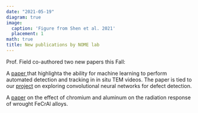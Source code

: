 ```yaml
---
date: "2021-05-19"
diagram: true
image:
  caption: 'Figure from Shen et al. 2021'
  placement: 1
math: true
title: New publications by NOME lab
---
```


Prof. Field co-authored two new papers this Fall: 

A <a href="../../publication/2020-01-01_shen2021yolo">paper </a> that highlighta the ability for machine learning to perform automated detection and tracking in in situ TEM videos. The paper is tied to our  <a href="../../project/mldetect/">project</a> on exploring convolutional neural networks for defect detection.  

A <a href="../../publication/2020-01-01_massey2021fecral">paper</a>  on the effect of chromium and aluminum on the radiation response of wrought FeCrAl alloys. 

